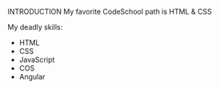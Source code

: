 INTRODUCTION
My favorite CodeSchool path is HTML & CSS

My deadly skills:
* HTML
* CSS
* JavaScript
* COS
* Angular